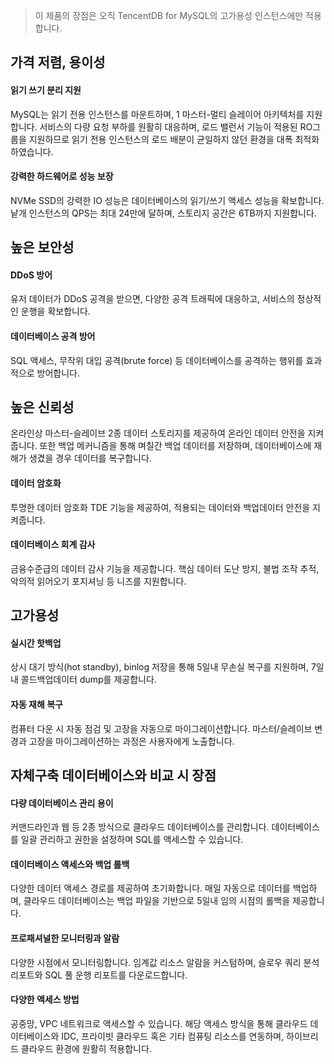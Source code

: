 > 이 제품의 장점은 오직 TencentDB for MySQL의 고가용성 인스턴스에만 적용합니다.

## 가격 저렴, 용이성

#### 읽기 쓰기 분리 지원
MySQL는 읽기 전용 인스턴스를 마운트하며, 1 마스터-멀티 슬레이어 아키텍처를 지원합니다. 서비스의 다량 요청 부하를 원활히 대응하며, 로드 밸런서 기능이 적용된 RO그룹을 지원하므로 읽기 전용 인스턴스의 로드 배분이 균일하지 않던 환경을 대폭 최적화하였습니다.

#### 강력한 하드웨어로 성능 보장
NVMe SSD의 강력한 IO 성능은 데이터베이스의 읽기/쓰기 액세스 성능을 확보합니다.
낱개 인스턴스의 QPS는 최대 24만에 달하며, 스토리지 공간은 6TB까지 지원합니다.

## 높은 보안성

#### DDoS 방어
유저 데이터가 DDoS 공격을 받으면, 다양한 공격 트래픽에 대응하고, 서비스의 정상적인 운행을 확보합니다.

#### 데이터베이스 공격 방어
SQL 액세스, 무작위 대입 공격(brute force) 등 데이터베이스를 공격하는 행위를 효과적으로 방어합니다.

## 높은 신뢰성
온라인상 마스터-슬레이브 2종 데이터 스토리지를 제공하여 온라인 데이터 안전을 지켜줍니다. 또한 백업 메커니즘을 통해 며칠간 백업 데이터를 저장하며, 데이터베이스에 재해가 생겼을 경우 데이터를 복구합니다.

#### 데이터 암호화
투명한 데이터 암호화 TDE 기능을 제공하여, 적용되는 데이터와 백업데이터 안전을 지켜줍니다.

#### 데이터베이스 회계 감사
금융수준급의 데이터 감사 기능을 제공합니다. 핵심 데이터 도난 방지, 불법 조작 추적, 악의적 읽어오기 포지셔닝 등 니즈를 지원합니다.

## 고가용성

#### 실시간 핫백업
상시 대기 방식(hot standby),  binlog 저장을 통해 5일내 무손실 복구를 지원하며, 7일내 콜드백업데이터 dump를 제공합니다.

#### 자동 재해 복구
컴퓨터 다운 시 자동 점검 및 고장을 자동으로 마이그레이션합니다. 마스터/슬레이브 변경과 고장을 마이그레이션하는 과정은 사용자에게 노출합니다.

## 자체구축 데이터베이스와 비교 시 장점

#### 다량 데이터베이스 관리 용이
커맨드라인과 웹 등 2종 방식으로 클라우드 데이터베이스를 관리합니다. 데이터베이스를 일괄 관리하고 권한을 설정하며 SQL를 액세스할 수 있습니다.

#### 데이터베이스 액세스와 백업 롤백
다양한 데이터 액세스 경로를 제공하여 초기화합니다. 매일 자동으로 데이터를 백업하며, 클라우드 데이터베이스는 백업 파일을 기반으로 5일내 임의 시점의 롤백을 제공합니다.

#### 프로패셔널한 모니터링과 알람
다양한 시점에서 모니터링합니다. 임계값 리소스 알람을 커스텀하며, 슬로우 쿼리 분석리포트와 SQL 풀 운행 리포트를 다운로드합니다.

#### 다양한 액세스 방법
공중망, VPC 네트워크로 액세스할 수 있습니다. 해당 액세스 방식을 통해 클라우드 데이터베이스와 IDC, 프라이빗 클라우드 혹은 기타 컴퓨팅 리소스를 연동하며, 하이브리드 클라우드 환경에 원활히 적용합니다.
